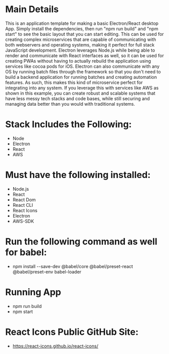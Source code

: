 # Main Details

This is an application template for making a basic Electron/React desktop App. Simply install the
dependencies, then run "npm run build" and "npm start" to see the basic layout that you can start
editing. This can be used for creating complex microservices that are capable of communicating with
both webservers and operating systems, making it perfect for full stack JavaScript development.
Electron leverages Node.js while being able to render and communicate with React interfaces as well,
so it can be used for creating PWAs without having to actually rebuild the application using services
like cocoa pods for iOS. Electron can also communicate with any OS by running batch files through
the framework so that you don't need to build a backend application for running batches and creating
automation features. As such, this makes this kind of microservice perfect for integrating into any
system. If you leverage this with services like AWS as shown in this example, you can create robust
and scalable systems that have less messy tech stacks and code bases, while still securing and
managing data better than you would with traditional systems.

# Stack Includes the Following:

* Node
* Electron
* React
* AWS

# Must have the following installed:

* Node.js
* React
* React Dom
* React CLI
* React Icons
* Electron
* AWS-SDK

# Run the following command as well for babel:

* npm install --save-dev @babel/core @babel/preset-react @babel/preset-env babel-loader

# Running App

* npm run build
* npm start

# React Icons Public GitHub Site:

* https://react-icons.github.io/react-icons/
